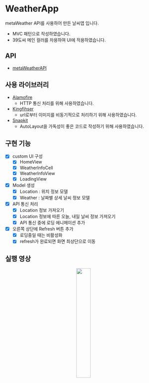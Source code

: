 # WeatherApp
metaWeather API를 사용하어 만든 날씨앱 입니다.

- MVC 패턴으로 작성하였습니다.
- 39도씨 메인 컬러를 차용하여 UI에 적용하였습니다.

## API
- [metaWeatherAPI](https://www.metaweather.com/api/)

## 사용 라이브러리
- [Alamofire](https://github.com/Alamofire/Alamofire)
  -  HTTP 통신 처리를 위해 사용하였습니다.
- [Kingfihser](https://github.com/onevcat/Kingfisher)
  - url로부터 이미지를 비동기적으로 처리하기 위해 사용하였습니다.
- [Snapkit](https://github.com/SnapKit/SnapKit)
  - AutoLayout을 가독성이 좋은 코드로 작성하기 위해 사용하였습니다.

## 구현 기능
- [x] custom UI 구성
  - [x] HomeView
  - [x] WeatherInfoCell
  - [x] WeatherInfoView
  - [x] LoadingView
- [x] Model 생성
  - [x] Location : 위치 정보 모델
  - [x] Weather : 날짜별 상세 날씨 정보 모델
- [x] API 통신 처리
  - [x] Location 정보 가져오기
  - [x] Location 정보에 따른 오늘, 내일 날씨 정보 가져오기
  - [x] API 통신 중에 로딩 에니메이션 추가
- [x] 오른쪽 상단에 Refresh 버튼 추가
  - [x] 로딩중일 때는 비활성화
  - [x] refresh가 완료되면 화면 최상단으로 이동

## 실행 영상
<p align="center"><img width="30%" src="https://user-images.githubusercontent.com/59866819/162689439-d1160eac-f13c-43ea-b93f-54a95ccd624a.gif" /></p>
